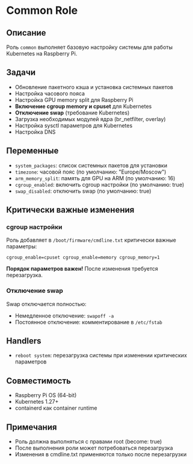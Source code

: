 # Common Role

## Описание
Роль `common` выполняет базовую настройку системы для работы Kubernetes на Raspberry Pi.

## Задачи
- Обновление пакетного кэша и установка системных пакетов
- Настройка часового пояса
- Настройка GPU memory split для Raspberry Pi
- **Включение cgroup memory и cpuset** для Kubernetes
- **Отключение swap** (требование Kubernetes)
- Загрузка необходимых модулей ядра (br_netfilter, overlay)
- Настройка sysctl параметров для Kubernetes
- Настройка DNS

## Переменные
- `system_packages`: список системных пакетов для установки
- `timezone`: часовой пояс (по умолчанию: "Europe/Moscow")
- `arm_memory_split`: память для GPU на ARM (по умолчанию: 16)
- `cgroup_enabled`: включить cgroup настройки (по умолчанию: true)
- `swap_disabled`: отключить swap (по умолчанию: true)

## Критически важные изменения
### cgroup настройки
Роль добавляет в `/boot/firmware/cmdline.txt` критически важные параметры:
```
cgroup_enable=cpuset cgroup_enable=memory cgroup_memory=1
```
**Порядок параметров важен!** После изменения требуется перезагрузка.

### Отключение swap
Swap отключается полностью:
- Немедленное отключение: `swapoff -a`
- Постоянное отключение: комментирование в `/etc/fstab`

## Handlers
- `reboot system`: перезагрузка системы при изменении критических параметров

## Совместимость
- Raspberry Pi OS (64-bit)
- Kubernetes 1.27+
- containerd как container runtime

## Примечания
- Роль должна выполняться с правами root (become: true)
- После выполнения роли может потребоваться перезагрузка
- Изменения в cmdline.txt применяются только после перезагрузки
